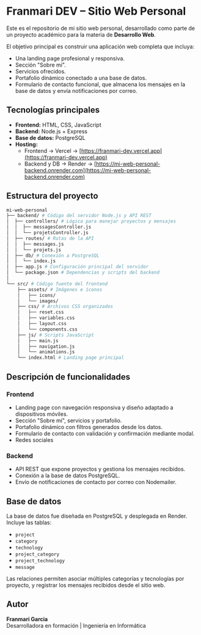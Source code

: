 # Franmari DEV – Sitio Web Personal

Este es el repositorio de mi sitio web personal, desarrollado como parte de un proyecto académico para la materia de **Desarrollo Web**.

El objetivo principal es construir una aplicación web completa que incluya:  
* Una landing page profesional y responsiva.
* Sección "Sobre mí".
* Servicios ofrecidos.
* Portafolio dinámico conectado a una base de datos.
* Formulario de contacto funcional, que almacena los mensajes en la base de datos y envía notificaciones por correo.


## Tecnologías principales

- **Frontend:** HTML, CSS, JavaScript
- **Backend:** Node.js + Express
- **Base de datos:** PostgreSQL
- **Hosting:** 
  - Frontend → Vercel → [https://franmari-dev.vercel.app](https://franmari-dev.vercel.app)
  - Backend y DB → Render → [https://mi-web-personal-backend.onrender.com](https://mi-web-personal-backend.onrender.com) 

## Estructura del proyecto

```bash
mi-web-personal
├── backend/ # Código del servidor Node.js y API REST
│  ├── controllers/ # Lógica para manejar proyectos y mensajes
│  │  ├── messagesController.js
│  │  └── projetsController.js
│  ├── routes/ # Rutas de la API
│  │  ├── messages.js
│  │  └── projets.js
│  ├── db/ # Conexión a PostgreSQL
│  │  └── index.js
│  ├── app.js # Configuración principal del servidor
│  └── package.json # Dependencias y scripts del backend
│
└── src/ # Código fuente del frontend
    ├── assets/ # Imágenes e íconos
    │   ├── icons/
    │   └── images/
    ├── css/ # Archivos CSS organizados
    │   ├── reset.css
    │   ├── variables.css
    │   ├── layout.css
    │   └── components.css
    ├── js/ # Scripts JavaScript
    │   ├── main.js
    │   ├── navigation.js
    │   └── animations.js
    └── index.html # Landing page principal
```

## Descripción de funcionalidades

### **Frontend**
- Landing page con navegación responsiva y diseño adaptado a dispositivos móviles.
- Sección "Sobre mí", servicios y portafolio.
- Portafolio dinámico con filtros generados desde los datos.
- Formulario de contacto con validación y confirmación mediante modal.
- Redes sociales

### **Backend**
- API REST que expone proyectos y gestiona los mensajes recibidos.
- Conexión a la base de datos PostgreSQL.
- Envío de notificaciones de contacto por correo con Nodemailer.

## **Base de datos**
La base de datos fue diseñada en PostgreSQL y desplegada en Render.  
Incluye las tablas:  
- `project`
- `category`
- `technology`
- `project_category`
- `project_technology`
- `message`

Las relaciones permiten asociar múltiples categorías y tecnologías por proyecto, y registrar los mensajes recibidos desde el sitio web.

## Autor
**Franmari Garcia**  
Desarrolladora en formación | Ingeniería en Informática
